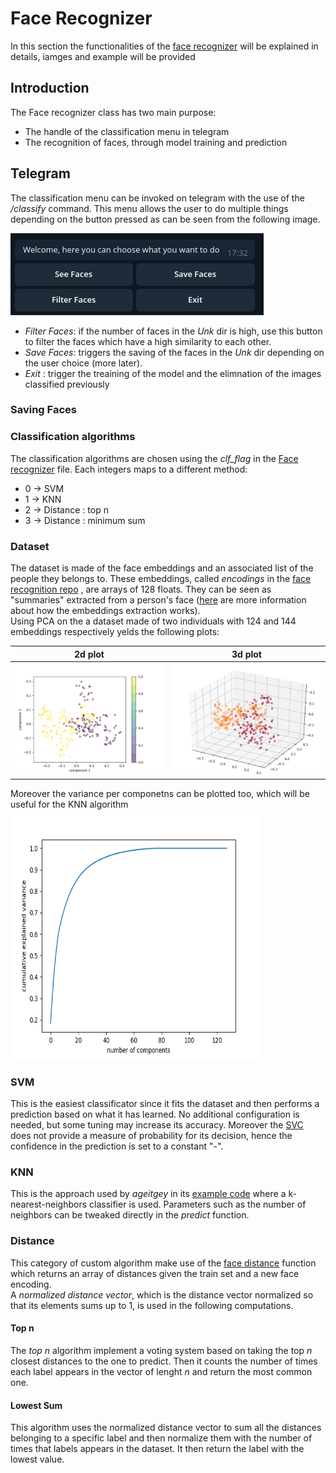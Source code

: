 
# Face Recognizer
In this section the functionalities of the
[face recognizer](Readme/face_recognizer.md) will be explained in
details, iamges and example will be provided

## Introduction 

The Face recognizer class has two main purpose:
- The handle of the classification menu in telegram
- The recognition of faces, through model training and prediction 

## Telegram 

The classification menu can be invoked on telegram with the use of the
*/classify* command. This menu allows the user to do multiple things
depending on the button pressed as can be seen from the following image.

![menu](./images/menu1.png)

- *Filter Faces*: if the number of faces in the *Unk* dir is high, use
  this button to filter the faces which have a high similarity to each
  other.
- *Save Faces*: triggers the saving of the faces in the *Unk* dir
  depending on the user choice (more later).
- *Exit* : trigger the treaining of the model and the elimnation of the
  images classified previously

### Saving Faces



### <a name="classification_alg"></a> Classification algorithms
The classification algorithms are chosen using the *clf_flag* in the [Face recognizer](./src/Classes/Face_recognizer.py) file. 
Each integers maps to a different method:
- 0 -> SVM
- 1 -> KNN
- 2 -> Distance : top n
- 3 -> Distance : minimum sum 

### Dataset
The dataset is made of the face embeddings and an associated list of the people they belongs to. These embeddings, called *encodings* 
in the [face recognition repo](https://github.com/ageitgey/face_recognition) , are arrays of 128 floats. They can be seen as 
"summaries" extracted from a person's face ([here](https://medium.com/@ageitgey/machine-learning-is-fun-part-4-modern-face-recognition-with-deep-learning-c3cffc121d78)
are more information about how the embeddings extraction works).\
Using PCA on the a dataset made of two individuals with 124 and 144 embeddings respectively yelds the following plots:

2d plot           |  3d plot
:-------------------------:|:-------------------------:
![Plot 1](./images/2d_plot.png)  | ![Video example](./images/3d_plot.png)

Moreover the variance per componetns can be plotted too, which will be
useful for the KNN algorithm <img
src="./Resources/Readme/variance_components.png" alt="Variance"
width="400" height="400"/>


### SVM
This is the easiest classificator since it fits the dataset and then performs a prediction based on what it has learned.
No additional configuration is needed, but some tuning may increase its accuracy. Moreover the [SVC](https://scikit-learn.org/stable/modules/generated/sklearn.svm.SVC.html)
does not provide a measure of probability for its decision, hence the confidence in the prediction is set to a constant "-".
 
### KNN
This is the approach used by *ageitgey* in its [example code](https://github.com/ageitgey/face_recognition/blob/master/examples/face_recognition_knn.py) where
a k-nearest-neighbors classifier is used. Parameters such as the number of neighbors can be tweaked directly in the *predict* function.

### Distance 
This category of custom algorithm make use of the [face distance](https://github.com/ageitgey/face_recognition/blob/master/face_recognition/api.py#L60)
function which returns an array of distances given the train set and a new face encoding.\
A *normalized distance vector*, which is the distance vector normalized so that its elements sums up to 1, is used in 
the following computations.

#### Top n
The *top n* algorithm implement a voting system based on taking the top *n* closest distances to the one to predict. 
Then it counts the number of times each label appears in the vector of lenght *n* and return the most common one.

#### Lowest Sum
This algorithm uses the normalized distance vector to sum all the distances belonging to a specific label and then 
normalize them with the number of times that labels appears in the dataset. It then return the label with the lowest 
value.